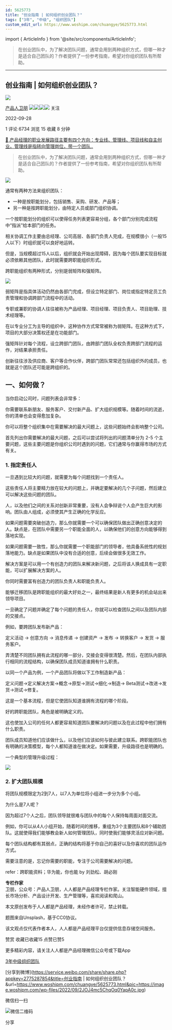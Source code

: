 ```yaml
---
id: 5625773
title: "创业指南 | 如何组织创业团队？"
tags: ["3年", "中级", "组织团队"]
custom_edit_url: https://www.woshipm.com/chuangye/5625773.html
---
```

import { ArticleInfo } from '@site/src/components/ArticleInfo';

<ArticleInfo
    author="产品人卫朋"
    authorLink="https://www.woshipm.com/u/756715"
    published="2022-09-28"
    views={6734}
    comments={1}
    collects={15}
/>

> 在创业团队中，为了解决团队问题，通常会用到两种组织方式，但哪一种才是适合自己团队的？作者提供了一份参考指南，希望对你组织团队有所帮助。

---

## 创业指南 | 如何组织创业团队？

[![](https://image.woshipm.com/wp-files/2022/06/j6ZLENagj4ROP0plx6di.jpg!/both/72x72)](https://www.woshipm.com/u/756715)

[产品人卫朋](https://www.woshipm.com/u/756715) ![](https://static.woshipm.com/tag/1121_1@2x.png)![](https://static.woshipm.com/tag/2104_1@2x.png)![](https://static.woshipm.com/tag/2303_1@2x.png)![](https://static.woshipm.com/tag/2305_1@2x.png) 关注

2022-09-28

1 评论 6734 浏览 15 收藏 8 分钟

[🔗 产品经理的职业发展路径主要有四个方向：专业线、管理线、项目线和自主创业。管理线是指转向管理岗位，带一个团队..](https://ke.qidianla.com/courses/90pm)

> 在创业团队中，为了解决团队问题，通常会用到两种组织方式，但哪一种才是适合自己团队的？作者提供了一份参考指南，希望对你组织团队有所帮助。

![](https://image.woshipm.com/wp-files/2022/09/2JOJ4mc5ChqOq0YapA0c.jpg)

通常有两种方法来组织团队：

*   一种是按职能划分，包括销售、采购、研发、产品等；
*   另一种是按跨职能划分，由特定人员或部门组织协调。

一个按职能划分的组织可以使得任务列表更容易分组，各个部门分别完成流程中“指派”给本部门的任务。

相关协调工作主要由总经理、公司高层、各部门负责人完成，在规模很小（一般15人以下）时组织就可以良好地运转。

但是，当规模超过15人以后，组织就会开始出现障碍，因为每个团队要实现目标就必须依赖其他团队，此时就需要跨职能组织形式。

跨职能组织有两种形式，分别是弱矩阵和强矩阵。

![](https://image.woshipm.com/wp-files/2022/09/3sbpG3AQnx2GoDMG6YBu.png)

弱矩阵是指具体活动仍然由各部门完成，但设立特定部门、岗位或指定特定员工负责管理和协调跨部门流程中的活动。

专职或兼职的协调人往往被称为产品经理、项目经理、项目负责人、项目助理、技术经理等。

在以专业分工为主导的组织中，这种协作方式常常被称为弱矩阵。在这种方式下，项目的大部分决策权还是在功能部门。

强矩阵针对每个流程，设立跨部门团队，由跨部门团队全权负责跨部门流程的运作，对结果承担责任。

创新往往涉及供应商、客户等合作伙伴，跨部门团队常常还包括组织外的成员，也就是这个团队还可能是跨组织的。

## 一、如何做？

当你启动公司时，问题列表会非常多：

你需要联系新朋友、服务客户、交付新产品、扩大组织规模等。随着时间的流逝，你的清单也会变得愈加复杂。

你可以将整个组织集中在需要解决的最大问题上，这些问题始终会影响整个公司。

首先列出你需要解决的最大问题，之后可以尝试将列出的问题清单分为 2-5 个主要问题，这些主要问题是你组织公司时遇到的问题，它们通常与你赢得市场的方式有关。

### 1\. 指定责任人

一旦遇到比较大的问题，就需要为每个问题找到一个责任人。

这些责任人将主要精力放在较大的问题上，并确定要解决的几个子问题，然后建立可以解决这些问题的团队。

人，以及他们之间的关系对创新非常重要，没有人会争辩说个人会产生巨大的影响。团队由人组成，必须使其产生正确的化学反应。

如果问题需要突破创造力，那么你就需要一个可以确保团队做出正确创意决定的人。缺点是，在团队中需要另一个职能全面的人，以确保他们的创意方向能够得到落地实现。

如果问题需要一致性，那么你就需要一个职能部门的领导者，他具备系统性的规划落地能力。缺点是如果团队中没有合适的创意，后续会做很多无效工作。

解决方案是可以用一个有创造力的团队来解决新问题，之后将该人换成具有一定职能，可以扩展解决方案的人。

你同时需要富有创造力的团队负责人和职能负责人。

能够迁移团队是跨职能组织的最大好处之一，最终结果是新人有更多的机会站出来领导项目。

一旦确定了问题并确定了每个问题的责任人，你就可以检查团队之间以及团队内部的交接点。

例如，要跨团队发布新产品：

定义活动 -> 创意方向 -> 消息传递 -> 创建资产 -> 发布 -> 转换客户 -> 发货 -> 服务客户。

弄清楚不同团队拥有此流程的哪一部分，交接会变得很清楚。然后，在团队内部执行相同的流程结构，以确保团队成员知道谁拥有什么职责。

以同一个产品为例，一个产品团队将做以下工作制造新产品：

定义问题->定义解决方案->概念->原型->测试->细化->制造-> Beta测试->改进->发货->测试->修复。

这是一个基本流程，但是它使团队知道谁拥有流程的哪个阶段。

好的跨职能团队，角色是被明确定义的。

这也使加入公司的任何人都更容易知道团队要解决的问题以及在此过程中他们拥有什么职责。

团队成员知道他们应该做什么，以及他们应该如何与彼此建立联系。跨职能团队也有明确的决策模型，每个人都知道谁在做决定。如果需要，升级路径也是明确的。

一个典型的管理升级过程：

![](https://image.woshipm.com/wp-files/2022/09/QTW2d8J5lSIjWh3ePnjq.png)

### 2\. 扩大团队规模

将团队规模限定为2到7人，以7人为单位将小组进一步分为多个小组。

为什么是7人呢？

因为超过7个人之后，团队领导就很难与团队中的每个人保持每周面对面交流。

例如，你可以从4人小组开始，随着时间的推移，重组为3个主要团队和8个辅助团队。这就使得我们能够教会新人如何管理团队，同时使我们能够灵活应对新问题。

每个团队结构都有其弱点，正确的结构将基于你自己的喜好以及你喜欢的团队运作方式。

需要注意的是，忘记你需要的职能，专注于公司需要解决的问题。

refer：跨职能资料；华为能，你也能 by 刘劲松、胡必刚

**专栏作家**  
卫朋，公众号：产品人卫朋，人人都是产品经理专栏作家。关注智能硬件领域，擅长市场分析、产品设计开发、生产管理等，喜欢阅读和爬山。

本文原创发布于人人都是产品经理，未经作者许可，禁止转载。

题图来自Unsplash，基于CC0协议。

该文观点仅代表作者本人，人人都是产品经理平台仅提供信息存储空间服务。

赞赏 收藏已收藏15 点赞已赞5

更多精彩内容，请关注人人都是产品经理微信公众号或下载App

[3年](https://www.woshipm.com/tag/3%e5%b9%b4)[中级](https://www.woshipm.com/tag/%e4%b8%ad%e7%ba%a7)[组织团队](https://www.woshipm.com/tag/%e7%bb%84%e7%bb%87%e5%9b%a2%e9%98%9f)

[分享到微博](https://service.weibo.com/share/share.php?appkey=2775287854&title=创业指南 | 如何组织创业团队？&url=https://www.woshipm.com/chuangye/5625773.html&pic=https://image.woshipm.com/wp-files/2022/09/2JOJ4mc5ChqOq0YapA0c.jpg)

微信扫一扫

![微信二维码](https://api.pwmqr.com/qrcode/create/?url=https://www.woshipm.com/chuangye/5625773.html)

分享